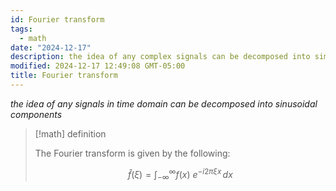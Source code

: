 ```yaml
---
id: Fourier transform
tags:
  - math
date: "2024-12-17"
description: the idea of any complex signals can be decomposed into simplifer sin waves.
modified: 2024-12-17 12:49:08 GMT-05:00
title: Fourier transform
---
```


_the idea of any signals in time domain can be decomposed into sinusoidal components_

> [!math] definition
>
> The Fourier transform is given by the following:
>
> $$
> \displaystyle {\widehat {f}}(\xi )=\int _{-\infty }^{\infty }f(x)\ e^{-i2\pi \xi x}\,dx
> $$
